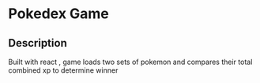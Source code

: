 # Pokedex Game

## Description

Built with react , game loads two sets of pokemon and compares their total combined xp to determine winner
